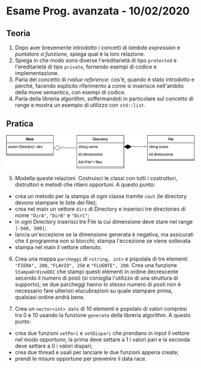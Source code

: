 
# Esame Prog. avanzata - 10/02/2020

## Teoria
1. Dopo aver brevemente introdotto i concetti di _lambda expression_ e _puntatore a funzione_, spiega qual è la loro relazione.
2. Spiega in che modo sono diverse l'ereditarietà di tipo `protected` e l'ereditarietà di tipo `private`, fornendo esempi di codice e implementazione.
3. Parla del concetto di  _rvalue reference_: cos'è, quando è stato introdotto e perché, facendo esplicito riferimento a come si inserisce nell'ambito della move semantics, con esempi di codice.
4. Parla della libreria _algorithm_, soffermandoti in particolare sul concetto di range e mostra un esempio di utilizzo con `std::list`.

## Pratica
![uml](./assets/es5-uml.jpg)

5. Modella queste relazioni. Costruisci le classi con tutti i costruttori, distruttori e metodi che ritieni opportuni. A questo punto:
  
  * crea un metodo per la stampa di ogni classe tramite `cout` (le directory devono stampare le liste dei file);
  * crea nel main un vettore `dirs` di Directory e inserisci tre directories di nome `"DirA"`, `"DirB"` e `"DirC"`;
  * in ogni Directory inserisci tre File la cui dimensione deve stare nel range `[-500, 500]`;
  * lancia un'eccezione se la dimensione generata è negativa, ma assicurati che il programma non si blocchi; stampa l'eccezione se viene sollevata
  * stampa nel main il vettore ottenuto.
  
6. Crea una mappa `parcheggi` di `<string, int>` e popolala di tre elementi `"FIERA", 200`, `"FLAVIO", 250` e `"FLUENTE", 200`. Crea una funzione `StampaOrdineDEC` che stampi questi elementi in ordine decrescente secondo il numero di posti (si consiglia l'utilizzo di una struttura di supporto); se due parcheggi hanno lo stesso numero di posti non è necessario fare ulteriori elucubrazioni su quale stampare prima, qualsiasi ordine andrà bene.
  
7. Crea un `vector<int> dato` di 10 elementi e popolalo di valori compresi tra 0 e 10 usando la funzione `generate` della libreria algorithm. A questo punto:
  
  * crea due funzioni `setPari` e `setDispari` che prendano in input il vettore nel modo opportuno; la prima deve settare a 1 i valori pari e la seconda deve settare a 0 i valori dispari;
  * crea due thread e usali per lanciare le due funzioni appena create;
  * prendi le misure opportune per prevenire il data race.
